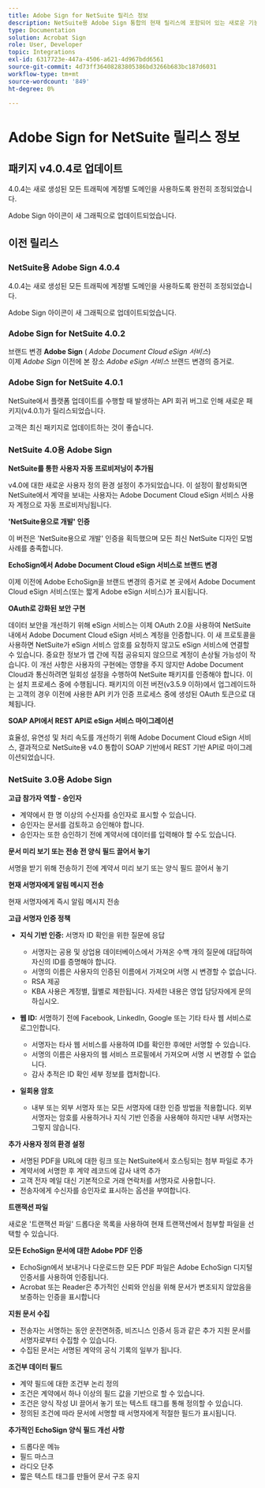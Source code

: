 ```yaml
---
title: Adobe Sign for NetSuite 릴리스 정보
description: NetSuite용 Adobe Sign 통합의 현재 릴리스에 포함되어 있는 새로운 기능과 변경 사항에 대해 알아봅니다.
type: Documentation
solution: Acrobat Sign
role: User, Developer
topic: Integrations
exl-id: 6317723e-447a-4506-a621-4d967bdd6561
source-git-commit: 4d73ff36408283805386bd3266b683bc187d6031
workflow-type: tm+mt
source-wordcount: '849'
ht-degree: 0%

---
```


# Adobe Sign for NetSuite 릴리스 정보

## 패키지 v4.0.4로 업데이트

4.0.4는 새로 생성된 모든 트래픽에 계정별 도메인을 사용하도록 완전히 조정되었습니다.

Adobe Sign 아이콘이 새 그래픽으로 업데이트되었습니다.

## 이전 릴리스

### NetSuite용 Adobe Sign 4.0.4

4.0.4는 새로 생성된 모든 트래픽에 계정별 도메인을 사용하도록 완전히 조정되었습니다.

Adobe Sign 아이콘이 새 그래픽으로 업데이트되었습니다.

### Adobe Sign for NetSuite 4.0.2

브랜드 변경 **Adobe Sign** ( *Adobe Document Cloud eSign 서비스*)\
이제 *Adobe Sign* 이전에 본 장소 *Adobe eSign 서비스* 브랜드 변경의 증거로.

### Adobe Sign for NetSuite 4.0.1

NetSuite에서 플랫폼 업데이트를 수행할 때 발생하는 API 회귀 버그로 인해 새로운 패키지(v4.0.1)가 릴리스되었습니다.

고객은 최신 패키지로 업데이트하는 것이 좋습니다.

### NetSuite 4.0용 Adobe Sign

**NetSuite를 통한 사용자 자동 프로비저닝이 추가됨**

v4.0에 대한 새로운 사용자 정의 환경 설정이 추가되었습니다. 이 설정이 활성화되면 NetSuite에서 계약을 보내는 사용자는 Adobe Document Cloud eSign 서비스 사용자 계정으로 자동 프로비저닝됩니다.

**&#39;NetSuite용으로 개발&#39; 인증**

이 버전은 &#39;NetSuite용으로 개발&#39; 인증을 획득했으며 모든 최신 NetSuite 디자인 모범 사례를 충족합니다.

**EchoSign에서 Adobe Document Cloud eSign 서비스로 브랜드 변경**

이제 이전에 Adobe EchoSign을 브랜드 변경의 증거로 본 곳에서 Adobe Document Cloud eSign 서비스(또는 짧게 Adobe eSign 서비스)가 표시됩니다.

**OAuth로 강화된 보안 구현**

데이터 보안을 개선하기 위해 eSign 서비스는 이제 OAuth 2.0을 사용하여 NetSuite 내에서 Adobe Document Cloud eSign 서비스 계정을 인증합니다. 이 새 프로토콜을 사용하면 NetSuite가 eSign 서비스 암호를 요청하지 않고도 eSign 서비스에 연결할 수 있습니다. 중요한 정보가 앱 간에 직접 공유되지 않으므로 계정이 손상될 가능성이 작습니다. 이 개선 사항은 사용자의 구현에는 영향을 주지 않지만 Adobe Document Cloud과 통신하려면 일회성 설정을 수행하여 NetSuite 패키지를 인증해야 합니다. 이는 설치 프로세스 중에 수행됩니다. 패키지의 이전 버전(v3.5.9 이하)에서 업그레이드하는 고객의 경우 이전에 사용한 API 키가 인증 프로세스 중에 생성된 OAuth 토큰으로 대체됩니다.

**SOAP API에서 REST API로 eSign 서비스 마이그레이션**

효율성, 유연성 및 처리 속도를 개선하기 위해 Adobe Document Cloud eSign 서비스, 결과적으로 NetSuite용 v4.0 통합이 SOAP 기반에서 REST 기반 API로 마이그레이션되었습니다.

### NetSuite 3.0용 Adobe Sign

**고급 참가자 역할 - 승인자**

* 계약에서 한 명 이상의 수신자를 승인자로 표시할 수 있습니다.
* 승인자는 문서를 검토하고 승인해야 합니다.
* 승인자는 또한 승인하기 전에 계약서에 데이터를 입력해야 할 수도 있습니다.

**문서 미리 보기 또는 전송 전 양식 필드 끌어서 놓기**

서명을 받기 위해 전송하기 전에 계약서 미리 보기 또는 양식 필드 끌어서 놓기

**현재 서명자에게 알림 메시지 전송**

현재 서명자에게 즉시 알림 메시지 전송

**고급 서명자 인증 정책**

* **지식 기반 인증:** 서명자 ID 확인을 위한 질문에 응답
   * 서명자는 공용 및 상업용 데이터베이스에서 가져온 수백 개의 질문에 대답하여 자신의 ID를 증명해야 합니다.
   * 서명의 이름은 사용자의 인증된 이름에서 가져오며 서명 시 변경할 수 없습니다.
   * RSA 제공
   * KBA 사용은 계정별, 월별로 제한됩니다. 자세한 내용은 영업 담당자에게 문의하십시오.

* **웹 ID:** 서명하기 전에 Facebook, LinkedIn, Google 또는 기타 타사 웹 서비스로 로그인합니다.

   * 서명자는 타사 웹 서비스를 사용하여 ID를 확인한 후에만 서명할 수 있습니다.
   * 서명의 이름은 사용자의 웹 서비스 프로필에서 가져오며 서명 시 변경할 수 없습니다.
   * 감사 추적은 ID 확인 세부 정보를 캡처합니다.

* **일회용 암호**
   * 내부 또는 외부 서명자 또는 모든 서명자에 대한 인증 방법을 적용합니다. 외부 서명자는 암호를 사용하거나 지식 기반 인증을 사용해야 하지만 내부 서명자는 그렇지 않습니다.

**추가 사용자 정의 환경 설정**

* 서명된 PDF을 URL에 대한 링크 또는 NetSuite에서 호스팅되는 첨부 파일로 추가
* 계약서에 서명한 후 계약 레코드에 감사 내역 추가
* 고객 전자 메일 대신 기본적으로 거래 연락처를 서명자로 사용합니다.
* 전송자에게 수신자를 승인자로 표시하는 옵션을 부여합니다.

**트랜잭션 파일**

새로운 &#39;트랜잭션 파일&#39; 드롭다운 목록을 사용하여 현재 트랜잭션에서 첨부할 파일을 선택할 수 있습니다.

**모든 EchoSign 문서에 대한 Adobe PDF 인증**

* EchoSign에서 보내거나 다운로드한 모든 PDF 파일은 Adobe EchoSign 디지털 인증서를 사용하여 인증됩니다.
* Acrobat 또는 Reader은 추가적인 신뢰와 안심을 위해 문서가 변조되지 않았음을 보증하는 인증을 표시합니다

**지원 문서 수집**

* 전송자는 서명하는 동안 운전면허증, 비즈니스 인증서 등과 같은 추가 지원 문서를 서명자로부터 수집할 수 있습니다.
* 수집된 문서는 서명된 계약의 공식 기록의 일부가 됩니다.

**조건부 데이터 필드**

* 계약 필드에 대한 조건부 논리 정의
* 조건은 계약에서 하나 이상의 필드 값을 기반으로 할 수 있습니다.
* 조건은 양식 작성 UI 끌어서 놓기 또는 텍스트 태그를 통해 정의할 수 있습니다.
* 정의된 조건에 따라 문서에 서명할 때 서명자에게 적절한 필드가 표시됩니다.

**추가적인 EchoSign 양식 필드 개선 사항**

* 드롭다운 메뉴
* 필드 마스크
* 라디오 단추
* 짧은 텍스트 태그를 만들어 문서 구조 유지
